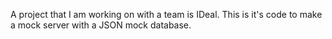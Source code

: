 A project that I am working on with a team is IDeal. This is it's code to make a mock server with a JSON mock database.
